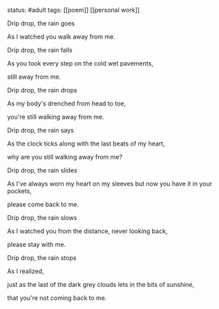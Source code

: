 status: #adult 
tags: [[poem]] [[personal work]]

Drip drop, the rain goes

As I watched you walk away from me.

Drip drop, the rain falls

As you took every step on the cold wet pavements,

still away from me.

Drip drop, the rain drops

As my body's drenched from head to toe,

you're still walking away from me.

Drip drop, the rain says

As the clock ticks along with the last beats of my heart,

why are you still walking away from me?

Drip drop, the rain slides

As I've always worn my heart on my sleeves but now you have it in your pockets,

please come back to me.

Drip drop, the rain slows

As I watched you from the distance, never looking back,

please stay with me.

Drip drop, the rain stops

As I realized,

just as the last of the dark grey clouds lets in the bits of sunshine,

that you're not coming back to me.
